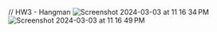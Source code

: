 // HW3 - Hangman
![Screenshot 2024-03-03 at 11 16 34 PM](https://github.com/maximslo/hangman/assets/93232189/82a1469e-c5ad-41b5-aa41-17db56529e3f)
![Screenshot 2024-03-03 at 11 16 49 PM](https://github.com/maximslo/hangman/assets/93232189/dac0b7f9-cd0c-4427-a6e0-31d9c9082e78)
